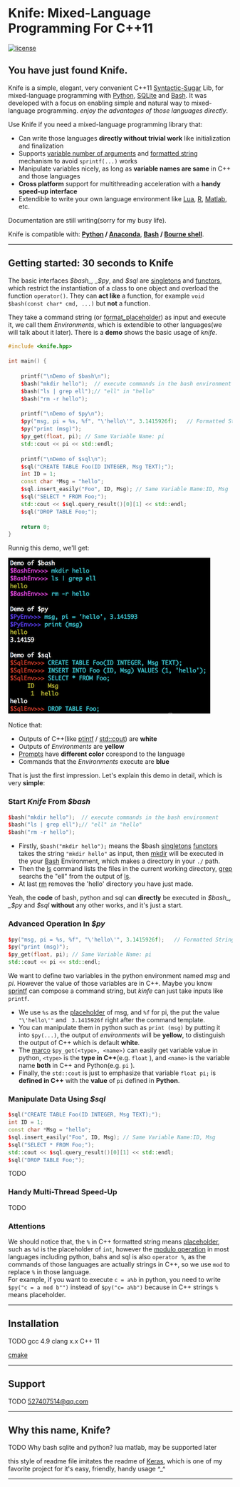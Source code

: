 # Knife: Mixed-Language Programming For C++11


[![license](https://img.shields.io/github/license/mashape/apistatus.svg?maxAge=2592000)](https://github.com/FeifanXu/knife/blob/master/LICENSE)

## You have just found Knife.

Knife is a simple, elegant, very convenient C++11 [Syntactic-Sugar](https://en.wikipedia.org/wiki/Syntactic_sugar) Lib, for mixed-language programming with [Python](https://www.python.org/), [SQLite](https://www.sqlite.org/) and [Bash](https://www.gnu.org/software/bash/). It was developed with a focus on enabling simple and natural way to mixed-language programming. *enjoy the advantages of those languages directly*.

Use Knife if you need a mixed-language programming library that:

- Can write those languages **directly without trivial work** like initialization and finalization
- Supports [variable number of arguments](http://publications.gbdirect.co.uk/c_book/chapter9/stdarg.html) and [formatted string](https://en.wikipedia.org/wiki/Printf_format_string) mechanism to avoid ```sprintf(...)``` works
- Manipulate variables nicely, as long as **variable names are same** in C++ and those languages
- **Cross platform** support for multithreading acceleration with a **handy speed-up interface**
- Extendible to write your own language environment like [Lua](http://www.lua.org/), [R](https://www.r-project.org/), [Matlab](https://www.mathworks.com/products/matlab.html), etc.


Documentation are still writing(sorry for my busy life).

Knife is compatible with: __[Python](https://www.python.org/) / [Anaconda](https://www.anaconda.com/what-is-anaconda/)__, __[Bash](https://en.wikipedia.org/wiki/Bash_(Unix_shell)) / [Bourne shell](https://en.wikipedia.org/wiki/Bourne_shell)__.


------------------

## Getting started: 30 seconds to Knife  
The basic interfaces _$bash_, _$py_, and _$sql_ are [singletons](https://en.wikipedia.org/wiki/Singleton_pattern) and [functors](https://www.cprogramming.com/tutorial/functors-function-objects-in-c++.html), which restrict the instantiation of a class to one object and overload the function ```operator()```. They can **act like** a function, for example ```void $bash(const char* cmd, ...)``` but **not** a function.  
  
  They take a command string (or [format_placeholder](https://en.wikipedia.org/wiki/Printf_format_string#Format_placeholder_specification)) as input and execute it, we call them *Environments*, which is extendible to other languages(we will talk about it later). There is a **demo** shows the basic usage of _knife_.
  

```C++
#include <knife.hpp>

int main() {

    printf("\nDemo of $bash\n");
    $bash("mkdir hello");  // execute commands in the bash environment
    $bash("ls | grep ell");// "ell" in "hello"
    $bash("rm -r hello");

    printf("\nDemo of $py\n");
    $py("msg, pi = %s, %f", "\'hello\'", 3.1415926f);   // Formatted String
    $py("print (msg)");
    $py_get(float, pi); // Same Variable Name: pi
    std::cout << pi << std::endl;

    printf("\nDemo of $sql\n");
    $sql("CREATE TABLE Foo(ID INTEGER, Msg TEXT);");
    int ID = 1;
    const char *Msg = "hello";
    $sql.insert_easily("Foo", ID, Msg); // Same Variable Name:ID, Msg
    $sql("SELECT * FROM Foo;");
    std::cout << $sql.query_result()[0][1] << std::endl;
    $sql("DROP TABLE Foo;");

    return 0;
}
```
Runnig this demo, we'll get:  

![all_usage](https://github.com/FeifanXu/knife/blob/master/pic/usage_simple_8.png)  
  
  Notice that:  
* Outputs of C++(like [ptintf](https://en.wikipedia.org/wiki/Printf_format_string) / [std::cout](https://en.wikipedia.org/wiki/Input/output_(C%2B%2B)#Input.2Foutput_streams)) are **white**  
* Outputs of _Environments_ are **yellow**  
* [Prompts](https://en.wikipedia.org/wiki/Command-line_interface#Command_prompt) have **different color** corespond to the language  
* Commands that the _Environments_ execute are **blue**  
  
That is just the first impression. Let's explain this demo in detail, which is very **simple**:

 
### Start _Knife_ From _$bash_

```C++
$bash("mkdir hello");  // execute commands in the bash environment
$bash("ls | grep ell");// "ell" in "hello"
$bash("rm -r hello");
```
  * Firstly, ```$bash("mkdir hello");``` means the $bash [singletons](https://en.wikipedia.org/wiki/Singleton_pattern) [functors](https://www.cprogramming.com/tutorial/functors-function-objects-in-c++.html) takes the string ```"mkdir hello"``` as input, then [mkdir](https://en.wikipedia.org/wiki/Mkdir) will be executed in the your [Bash](https://www.gnu.org/software/bash/) Environment, which makes a directory in your ```./``` path.  
  * Then the [ls](https://en.wikipedia.org/wiki/Ls) command lists the files in the current working directory, [grep](https://en.wikipedia.org/wiki/Grep) searchs the "ell" from the output of [ls](https://en.wikipedia.org/wiki/Ls).  
  * At last [rm](https://en.wikipedia.org/wiki/Rm_(Unix)) removes the 'hello' directory you have just made.  
  
  Yeah, the **code** of bash, python and sql can **directly** be executed in _$bash_, _$py_ and _$sql_ **without** any other works, and it's just a start.


### Advanced Operation In _$py_
```C++
$py("msg, pi = %s, %f", "\'hello\'", 3.1415926f);   // Formatted String
$py("print (msg)");
$py_get(float, pi); // Same Variable Name: pi
std::cout << pi << std::endl;
```
We want to define two variables in the python environment named _msg_ and _pi_. However the value of those variables are in C++. Maybe you know [sprintf](http://en.cppreference.com/w/c/io/fprintf) can compose a command string, but _kinfe_ can just take inputs like ```printf```.
  * We use ```%s``` as the [placeholder](https://en.wikipedia.org/wiki/Printf_format_string#Format_placeholder_specification) of msg, and ```%f``` for pi, the put the value ```"\'hello\'"``` and ``` 3.1415926f``` right after the command template.
  * You can manipulate them in python such as ```print (msg)``` by putting it into ```$py(...)```, the output of _environments_ will be **yellow**, to distinguish the output of C++ which is default **white**.
  * The [marco](https://en.wikipedia.org/wiki/C_preprocessor#Macro_definition_and_expansion) ```$py_get(<type>, <name>)``` can easily get variable value in python, ```<type>``` is the **type in C++**(e.g. ```float``` ), and ```<name>``` is the variable name **both** in C++ and Python(e.g. ```pi``` ).   
  * Finally, the ```std::cout``` is just to emphasize that variable ```float pi;``` is **defined in C++** with the **value** of ```pi``` defined in **Python**.  

### Manipulate Data Using _$sql_
```C++
$sql("CREATE TABLE Foo(ID INTEGER, Msg TEXT);");
int ID = 1;
const char *Msg = "hello";
$sql.insert_easily("Foo", ID, Msg); // Same Variable Name:ID, Msg
$sql("SELECT * FROM Foo;");
std::cout << $sql.query_result()[0][1] << std::endl;
$sql("DROP TABLE Foo;");
```  

TODO
### Handy Multi-Thread Speed-Up
TODO
### Attentions
We should notice that, the ```%``` in C++ formatted string means [placeholder](https://en.wikipedia.org/wiki/Printf_format_string#Format_placeholder_specification), such as ```%d``` is the placeholder of ```int```, however the [modulo operation](https://en.wikipedia.org/wiki/Modulo_operation) in most languages including python, bahs and sql is also ```operator %```, as the commands of those languages are actually strings in C++, so we use ```mod``` to replace ```%``` in those language.  
For example, if you want to execute ```c = a%b``` in python, you need to write ```$py("c = a mod b"")``` instead of ```$py("c= a%b")``` because in C++ strings ```%``` means placeholder.
 

------------------



## Installation

TODO
gcc 4.9
clang x.x
C++ 11

[cmake](https://cmake.org/)

------------------


## Support

TODO
527407514@qq.com

------------------


## Why this name, Knife?
TODO
Why bash sqlite and python?
lua matlab, may be supported later

this style of readme file imitates the readme of [Keras](https://github.com/keras-team/keras), which is one of my favorite project for it's easy, friendly, handy usage ^_^

------------------
